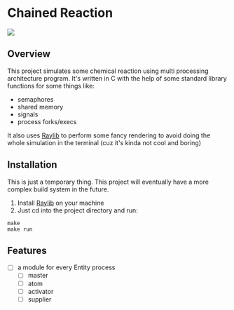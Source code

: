 # Chained Reaction
![](https://chemistrytalk.org/wp-content/uploads/2023/03/640px-NuclearReaction.svg-1.png)

## Overview
This project simulates some chemical reaction using multi processing architecture program. It's written in C with the help of some standard library functions for some things like:
- semaphores
- shared memory
- signals
- process forks/execs

It also uses [Raylib](https://github.com/raysan5/raylib) to perform some fancy rendering to avoid doing the whole simulation in the terminal (cuz it's kinda not cool and boring)

## Installation
This is just a temporary thing. This project will eventually have a more complex build system in the future.

1. Install [Raylib](https://github.com/raysan5/raylib) on your machine
2. Just cd into the project directory and run:
```shell
make
make run
```

## Features
- [ ] a module for every Entity process
    - [ ] master
    - [ ] atom
    - [ ] activator
    - [ ] supplier
